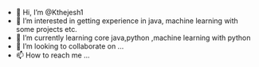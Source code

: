- 👋 Hi, I’m @Kthejesh1
- 👀 I’m interested in getting experience in java, machine learning with some projects etc.
- 🌱 I’m currently learning core java,python ,machine learning with python
- 💞️ I’m looking to collaborate on ...
- 📫 How to reach me ...

<!---
Kthejesh1/Kthejesh1 is a ✨ special ✨ repository because its `README.md` (this file) appears on your GitHub profile.
You can click the Preview link to take a look at your changes.
--->
